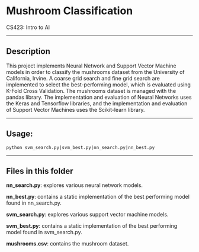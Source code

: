# Mushroom Classification
CS423: Intro to AI

-----------
Description
-----------
This project implements Neural Network and Support Vector Machine models in order to classify the mushrooms dataset from the University of California, Irvine. A coarse grid search and fine grid search are implemented to select the best-performing model, which is evaluated using K-Fold Cross Validation. The mushrooms dataset is managed with the pandas library. The implementation and evaluation of Neural Networks uses the Keras and Tensorflow libraries, and the implementation and evaluation of Support Vector Machines uses the Scikit-learn library.

------
Usage:
------

    python svm_search.py|svm_best.py|nn_search.py|nn_best.py
    
    
--------------------
Files in this folder
--------------------
**nn_search.py**: explores various neural network models.

**nn_best.py**: contains a static implementation of the best performing model found in nn_search.py.

**svm_search.py**: explores various support vector machine models.

**svm_best.py**: contains a static implementation of the best performing model found in svm_search.py.

**mushrooms.csv**: contains the mushroom dataset.

